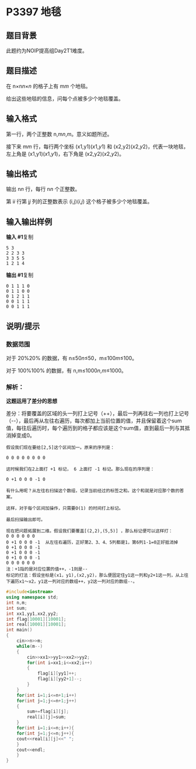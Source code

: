 # P3397 地毯

## 题目背景

此题约为NOIP提高组Day2T1难度。

## 题目描述

在 n×n*n*×*n* 的格子上有 m*m* 个地毯。

给出这些地毯的信息，问每个点被多少个地毯覆盖。

## 输入格式

第一行，两个正整数 n,m*n*,*m*。意义如题所述。

接下来 m*m* 行，每行两个坐标 (x1,y1)(*x*1,*y*1) 和 (x2,y2)(*x*2,*y*2)，代表一块地毯，左上角是 (x1,y1)(*x*1,*y*1)，右下角是 (x2,y2)(*x*2,*y*2)。

## 输出格式

输出 n*n* 行，每行 n*n* 个正整数。

第 i*i* 行第 j*j* 列的正整数表示 (i,j)(*i*,*j*) 这个格子被多少个地毯覆盖。

## 输入输出样例

**输入 #1**复制

```
5 3
2 2 3 3
3 3 5 5
1 2 1 4
```

**输出 #1**复制

```
0 1 1 1 0
0 1 1 0 0
0 1 2 1 1
0 0 1 1 1
0 0 1 1 1
```

## 说明/提示

### 数据范围

对于 20%20% 的数据，有 n≤50*n*≤50，m≤100*m*≤100。

对于 100%100% 的数据，有 n,m≤1000*n*,*m*≤1000。

### **解析：**

**这题运用了差分的思想**

差分：将要覆盖的区域的头一列打上记号（++），最后一列再往右一列也打上记号（--），最后再从左往右遍历，每次都加上当前位置的值，并且保留着这个sum值，每往后遍历时，每个遍历到的格子都应该是这个sum值，直到最后一列与其抵消掉变成0。

```
假设我们现在要给[2,5]这个区间加一。原来的序列是：

0 0 0 0 0 0 0 0

这时候我们在2上面打 +1 标记， 6 上面打 -1 标记。那么现在的序列是：

0 +1 0 0 0 -1 0

有什么用呢？从左往右扫描这个数组，记录当前经过的标签之和。这个和就是对应那个数的答案。

这样，对于每个区间加操作，只需要O(1) 的时间打上标记。

最后扫描输出即可。

现在把问题拓展到二维。假设我们要覆盖[(2,2),(5,5)] ，那么标记便可以这样打：
0 0 0 0 0 0
0 +1 0 0 0 -1  从左往右遍历，正好第2、3、4、5列都是1，第6列1-1=0正好抵消掉
0 +1 0 0 0 -1
0 +1 0 0 0 -1
0 +1 0 0 0 -1
0 0 0 0 0 0
注：+1指的是对应位置的值++，-1则是--
标记的打法：假设坐标是(x1，y1),(x2,y2)，那么便固定住y1这一列和y2+1这一列，从上往下遍历x1～x2，y1这一列对应的数组++，y2这一列对应的数组--。

```

```c++
#include<iostream>
using namespace std;
int n,m;
int sum;
int xx1,yy1,xx2,yy2;
int flag[10001][10001];
int real[10001][10001];
int main()
{
    cin>>n>>m;
    while(m--)
    {
        cin>>xx1>>yy1>>xx2>>yy2;
        for(int i=xx1;i<=xx2;i++)
        {
            flag[i][yy1]++;
            flag[i][yy2+1]--;
        }
    }
    for(int i=1;i<=n+1;i++)
    for(int j=1;j<=n+1;j++)
    {
        sum+=flag[i][j];
        real[i][j]=sum;
    }
    for(int i=1;i<=n;i++){
    for(int j=1;j<=n;j++){
    cout<<real[i][j]<<" ";
    }
    cout<<endl;
    }
}

```

